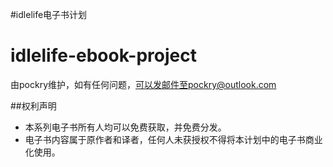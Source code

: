 #idlelife电子书计划

idlelife-ebook-project
======================
由pockry维护，如有任何问题，可以发邮件至pockry@outlook.com

##权利声明
- 本系列电子书所有人均可以免费获取，并免费分发。
- 电子书内容属于原作者和译者，任何人未获授权不得将本计划中的电子书商业化使用。